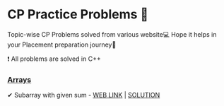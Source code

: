 # CP Practice Problems 🚨

Topic-wise CP Problems solved from various website💻 Hope it helps in your Placement preparation journey🤗

❗ All problems are solved in C++

### [Arrays](https://github.com/JoelVStan/CP-Practice-Problems/tree/main/Arrays)

✔ Subarray with given sum - [WEB LINK](https://practice.geeksforgeeks.org/problems/subarray-with-given-sum-1587115621/1?page=1&difficulty[]=0&category[]=Arrays&sortBy=submissions) | [SOLUTION](https://github.com/JoelVStan/CP-Practice-Problems/blob/main/Arrays/Subarray-with-given-sum)
